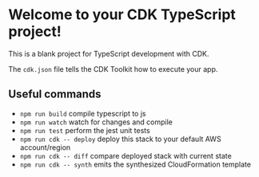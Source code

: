 # Welcome to your CDK TypeScript project!

This is a blank project for TypeScript development with CDK.

The `cdk.json` file tells the CDK Toolkit how to execute your app.

## Useful commands

 * `npm run build`   compile typescript to js
 * `npm run watch`   watch for changes and compile
 * `npm run test`    perform the jest unit tests
 * `npm run cdk -- deploy`      deploy this stack to your default AWS account/region
 * `npm run cdk -- diff`        compare deployed stack with current state
 * `npm run cdk -- synth`       emits the synthesized CloudFormation template
